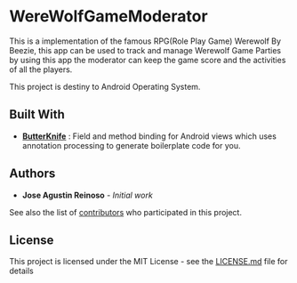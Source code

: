 # WereWolfGameModerator

This is a implementation of the famous RPG(Role Play Game) Werewolf By Beezie, this app can be used to track and manage Werewolf Game Parties by using this app the moderator can keep the game score and the activities of all the players.

This project is destiny to Android Operating System.


## Built With
* **[ButterKnife](http://jakewharton.github.io/butterknife/)** :  Field and method binding for Android views which uses annotation processing to generate boilerplate code for you.







## Authors

* **Jose Agustin Reinoso** - *Initial work*

See also the list of [contributors](https://github.com/your/project/contributors) who participated in this project.

## License

This project is licensed under the MIT License - see the [LICENSE.md](LICENSE.md) file for details

